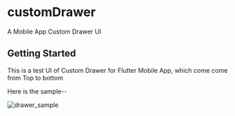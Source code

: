 # customDrawer

A Mobile App Custom Drawer UI

## Getting Started

This is a test UI of Custom Drawer for Flutter Mobile App, which come come from Top to bottom


Here is the sample--

![drawer_sample](https://user-images.githubusercontent.com/24518666/84554621-8805a080-ad3a-11ea-8ac7-6c0e17eb8762.gif)
